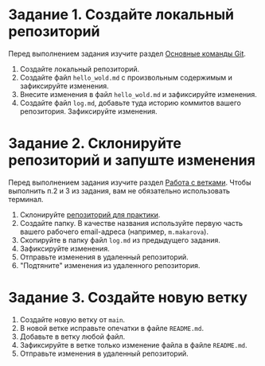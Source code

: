 # Задание 1. Создайте локальный репозиторий
Перед выполнением задания изучите раздел [Основные команды  Git](/Basic%20comands.md).

1. Cоздайте локальный репозиторий.
2. Создайте файл `hello_wold.md` с произвольным содержимым и зафиксируйте изменения.
3. Внесите изменения в файл `hello_wold.md` и зафиксируйте изменения.
4. Создайте файл `log.md`, добавьте туда историю коммитов вашего репозитория. Зафиксируйте изменения.

# Задание 2. Склонируйте репозиторий и запуште изменения

Перед выполнением задания изучите раздел [Работа с ветками](/Branching%20and%20branch%20commands.md). Чтобы выполнить п.2 и 3 из задания, вам не обязательно использовать терминал.

1. Склонируйте [репозиторий для практики](https://github.com/MaryMakarova/git-practice-for-tw/tree/main).
2. Создайте папку. В качестве названия используйте первую часть вашего рабочего email-адреса (например, `m.makarova`).
3. Скопируйте в папку файл `log.md` из предыдущего задания.
4. Зафиксируйте изменения.
5. Отправьте изменения в удаленный репозиторий.
6. "Подтяните" изменения из удаленного репозитория.


# Задание 3. Создайте новую ветку

1. Создайте новую ветку от `main`.
2. В новой ветке исправьте опечатки в файле `README.md`.
3. Добавьте в ветку любой файл.
4. Зафиксируйте в ветке только изменение файла в файле `README.md`.
5. Отправьте изменения в удаленный репозиторий.

